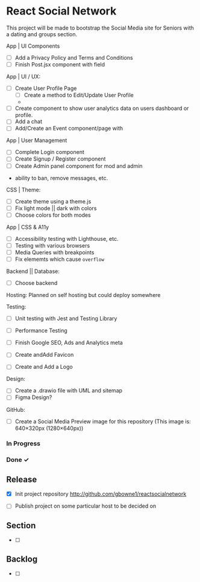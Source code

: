 # React Social Network

This project will be made to bootstrap the Social Media site for Seniors with a dating and groups section.

App | UI Components
- [ ] Add a Privacy Policy and Terms and Conditions
- [ ] Finish Post.jsx component with field

App | UI / UX:
- [ ] Create User Profile Page
  - [ ] Create a method to Edit/Update User Profile
  - 
- [ ] Create component to show user analytics data on users dashboard or profile.
- [ ] Add a chat 
- [ ] Add/Create an Event component/page with

App | User Management
- [ ] Complete Login component
- [ ] Create Signup / Register component
- [ ] Create Admin panel component for mod and admin
- ability to ban, remove messages, etc.

CSS | Theme:
- [ ] Create theme using a theme.js
- [ ] Fix light mode || dark with colors
- [ ] Choose colors for both modes

App | CSS & A11y
- [ ] Accessibility testing with Lighthouse, etc.
- [ ] Testing with various browsers
- [ ] Media Queries with breakpoints
- [ ] Fix elememts which cause `overflow`

Backend || Database:

- [ ] Choose backend

Hosting:
Planned on self hosting but could deploy somewhere

Testing:
- [ ] Unit testing with Jest and Testing Library
- [ ] Performance Testing

- [ ] Finish Google SEO, Ads and Analytics meta
- [ ] Create andAdd Favicon
- [ ] Create and Add a Logo

Design:
- [ ] Create a .drawio file with UML and sitemap
- [ ] Figma Design?

GitHub:
- [ ] Create a Social Media Preview image for this repository (This image is: 640×320px (1280×640px))

### In Progress

### Done ✓

## Release

- [x] Init project repository
      <http://github.com/gbowne1/reactsocialnetwork>

- [ ] Publish project on some particular host to be decided on

## Section

- [ ]

## Backlog

- [ ]
